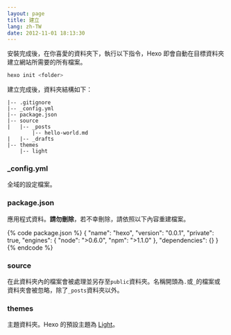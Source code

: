 ```yaml
---
layout: page
title: 建立
lang: zh-TW
date: 2012-11-01 18:13:30
---
```


安裝完成後，在你喜愛的資料夾下，執行以下指令，Hexo 即會自動在目標資料夾建立網站所需要的所有檔案。

``` bash
hexo init <folder>
```

建立完成後，資料夾結構如下：

```
|-- .gitignore
|-- _config.yml
|-- package.json
|-- source
|   |-- _posts
        |-- hello-world.md
|   |-- _drafts
|-- themes
    |-- light
```

### _config.yml

全域的設定檔案。

### package.json

應用程式資料。**請勿刪除**，若不幸刪除，請依照以下內容重建檔案。

{% code package.json %}
{
	"name": "hexo",
	"version": "0.0.1",
	"private": true,
	"engines": {
		"node": ">0.6.0",
		"npm": ">1.1.0"
	},
	"dependencies": {}
}
{% endcode %}

### source

在此資料夾內的檔案會被處理並另存至`public`資料夾。名稱開頭為`.`或`_`的檔案或資料夾會被忽略，除了`_posts`資料夾以外。

### themes

主題資料夾。Hexo 的預設主題為 [Light]。

[Light]: https://github.com/tommy351/hexo-theme-light